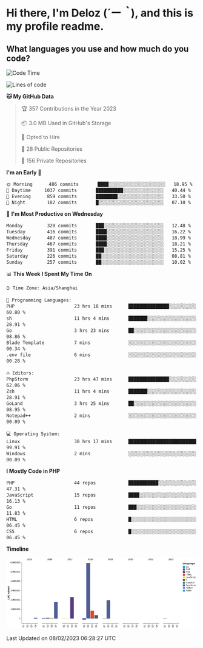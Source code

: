 # **Hi there, I'm Deloz (*´ー｀*), and this is my profile readme.**
<!--  [![Profile views](https://gpvc.arturio.dev/dank-del)](https://github.com/dank-del) -->
## **What languages you use and how much do you code?**

<!--START_SECTION:waka-->
![Code Time](http://img.shields.io/badge/Code%20Time-794%20hrs%2024%20mins-blue)

![Lines of code](https://img.shields.io/badge/From%20Hello%20World%20I%27ve%20Written-13%20Million%20lines%20of%20code-blue)

**🐱 My GitHub Data** 

> 🏆 357 Contributions in the Year 2023
 > 
> 📦 3.0 MB Used in GitHub's Storage 
 > 
> 💼 Opted to Hire
 > 
> 📜 28 Public Repositories 
 > 
> 🔑 156 Private Repositories  
 > 
**I'm an Early 🐤** 

```text
🌞 Morning      486 commits       ████░░░░░░░░░░░░░░░░░░░░░   18.95 % 
🌆 Daytime     1037 commits       ██████████░░░░░░░░░░░░░░░   40.44 % 
🌃 Evening      859 commits       ████████░░░░░░░░░░░░░░░░░   33.50 % 
🌙 Night        182 commits       █░░░░░░░░░░░░░░░░░░░░░░░░   07.10 % 

```
📅 **I'm Most Productive on Wednesday** 

```text
Monday         320 commits       ███░░░░░░░░░░░░░░░░░░░░░░   12.48 % 
Tuesday        416 commits       ████░░░░░░░░░░░░░░░░░░░░░   16.22 % 
Wednesday      487 commits       ████░░░░░░░░░░░░░░░░░░░░░   18.99 % 
Thursday       467 commits       ████░░░░░░░░░░░░░░░░░░░░░   18.21 % 
Friday         391 commits       ███░░░░░░░░░░░░░░░░░░░░░░   15.25 % 
Saturday       226 commits       ██░░░░░░░░░░░░░░░░░░░░░░░   08.81 % 
Sunday         257 commits       ██░░░░░░░░░░░░░░░░░░░░░░░   10.02 % 

```


📊 **This Week I Spent My Time On** 

```text
⌚︎ Time Zone: Asia/Shanghai

💬 Programming Languages: 
PHP                      23 hrs 18 mins      ███████████████░░░░░░░░░░   60.80 % 
sh                       11 hrs 4 mins       ███████░░░░░░░░░░░░░░░░░░   28.91 % 
Go                       3 hrs 23 mins       ██░░░░░░░░░░░░░░░░░░░░░░░   08.86 % 
Blade Template           7 mins              ░░░░░░░░░░░░░░░░░░░░░░░░░   00.34 % 
.env file                6 mins              ░░░░░░░░░░░░░░░░░░░░░░░░░   00.28 % 

🔥 Editors: 
PhpStorm                 23 hrs 47 mins      ███████████████░░░░░░░░░░   62.06 % 
Zsh                      11 hrs 4 mins       ███████░░░░░░░░░░░░░░░░░░   28.91 % 
GoLand                   3 hrs 25 mins       ██░░░░░░░░░░░░░░░░░░░░░░░   08.95 % 
Notepad++                2 mins              ░░░░░░░░░░░░░░░░░░░░░░░░░   00.09 % 

💻 Operating System: 
Linux                    38 hrs 17 mins      █████████████████████████   99.91 % 
Windows                  2 mins              ░░░░░░░░░░░░░░░░░░░░░░░░░   00.09 % 

```

**I Mostly Code in PHP** 

```text
PHP                      44 repos            ███████████░░░░░░░░░░░░░░   47.31 % 
JavaScript               15 repos            ████░░░░░░░░░░░░░░░░░░░░░   16.13 % 
Go                       11 repos            ███░░░░░░░░░░░░░░░░░░░░░░   11.83 % 
HTML                     6 repos             █░░░░░░░░░░░░░░░░░░░░░░░░   06.45 % 
CSS                      6 repos             █░░░░░░░░░░░░░░░░░░░░░░░░   06.45 % 

```


**Timeline**

![Chart not found](https://raw.githubusercontent.com/deloz/deloz/main/charts/bar_graph.png) 


 Last Updated on 08/02/2023 06:28:27 UTC
<!--END_SECTION:waka-->
